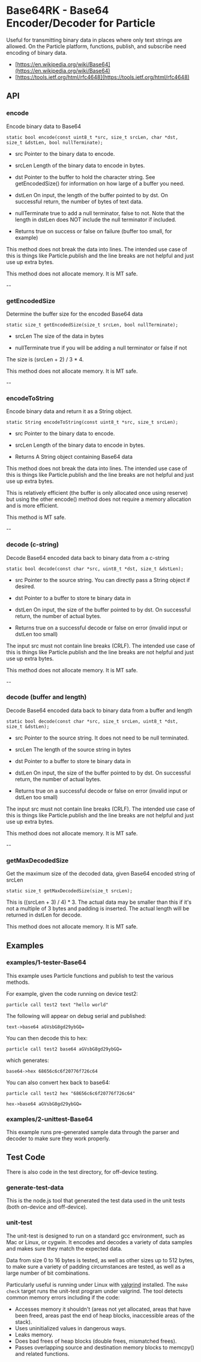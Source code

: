 # Base64RK - Base64 Encoder/Decoder for Particle

Useful for transmitting binary data in places where only text strings are allowed. On the Particle platform, functions, publish, and subscribe need encoding of binary data.

- [https://en.wikipedia.org/wiki/Base64](https://en.wikipedia.org/wiki/Base64)
- [https://tools.ietf.org/html/rfc4648](https://tools.ietf.org/html/rfc4648)


## API

### encode

Encode binary data to Base64

```
static bool encode(const uint8_t *src, size_t srcLen, char *dst, size_t &dstLen, bool nullTerminate);
```

- src Pointer to the binary data to encode.

- srcLen Length of the binary data to encode in bytes.

- dst Pointer to the buffer to hold the character string. See getEncodedSize() for
information on how large of a buffer you need.

- dstLen On input, the length of the buffer pointed to by dst. On successful return,
the number of bytes of text data.

- nullTerminate true to add a null terminator, false to not. Note that the length in dstLen
does NOT include the null terminator if included.

- Returns true on success or false on failure (buffer too small, for example)

This method does not break the data into lines. The intended use case of this is things like
Particle.publish and the line breaks are not helpful and just use up extra bytes.

This method does not allocate memory. It is MT safe.
	 
--

### getEncodedSize

Determine the buffer size for the encoded Base64 data

```
static size_t getEncodedSize(size_t srcLen, bool nullTerminate);
```
- srcLen The size of the data in bytes

- nullTerminate true if you will be adding a null terminator or false if not

The size is (srcLen + 2) / 3 * 4.

This method does not allocate memory. It is MT safe.
	 
--

### encodeToString

Encode binary data and return it as a String object.

```
static String encodeToString(const uint8_t *src, size_t srcLen);
```

- src Pointer to the binary data to encode.

- srcLen Length of the binary data to encode in bytes.

- Returns A String object containing Base64 data

This method does not break the data into lines. The intended use case of this is things like
Particle.publish and the line breaks are not helpful and just use up extra bytes.

This is relatively efficient (the buffer is only allocated once using reserve) but using
the other encode() method does not require a memory allocation and is more efficient.

This method is MT safe.
	 
--

### decode (c-string)

Decode Base64 encoded data back to binary data from a c-string

```
static bool decode(const char *src, uint8_t *dst, size_t &dstLen);
```
	
- src Pointer to the source string. You can directly pass a String object if desired.

- dst Pointer to a buffer to store te binary data in

- dstLen On input, the size of the buffer pointed to by dst. On successful return, the
number of actual bytes.

- Returns true on a successful decode or false on error (invalid input or dstLen too small)

The input src must not contain line breaks (CRLF). The intended use case of this is things like
Particle.publish and the line breaks are not helpful and just use up extra bytes.

This method does not allocate memory. It is MT safe.

--

### decode (buffer and length)

Decode Base64 encoded data back to binary data from a buffer and length

```
static bool decode(const char *src, size_t srcLen, uint8_t *dst, size_t &dstLen);
```

- src Pointer to the source string. It does not need to be null terminated.

- srcLen The length of the source string in bytes

- dst Pointer to a buffer to store te binary data in

- dstLen On input, the size of the buffer pointed to by dst. On successful return, the
number of actual bytes.

- Returns true on a successful decode or false on error (invalid input or dstLen too small)

The input src must not contain line breaks (CRLF). The intended use case of this is things like
Particle.publish and the line breaks are not helpful and just use up extra bytes.

This method does not allocate memory. It is MT safe.

--

### getMaxDecodedSize

Get the maximum size of the decoded data, given Base64 encoded string of srcLen

```
static size_t getMaxDecodedSize(size_t srcLen);
```

This is ((srcLen + 3) / 4) * 3. The actual data may be smaller than this if it's not a multiple
of 3 bytes and padding is inserted. The actual length will be returned in dstLen for decode.

This method does not allocate memory. It is MT safe.
	 

## Examples


### examples/1-tester-Base64

This example uses Particle functions and publish to test the various methods.

For example, given the code running on device test2:

```
particle call test2 text "hello world"
```

The following will appear on debug serial and published:

```
text->base64 aGVsbG8gd29ybGQ=
```

You can then decode this to hex:

```
particle call test2 base64 aGVsbG8gd29ybGQ=
``` 

which generates:

```
base64->hex 68656c6c6f20776f726c64
```

You can also convert hex back to base64:

```
particle call test2 hex "68656c6c6f20776f726c64"
```

```
hex->base64 aGVsbG8gd29ybGQ=
```


### examples/2-unittest-Base64

This example runs pre-generated sample data through the parser and decoder to make sure they work properly.

## Test Code

There is also code in the test directory, for off-device testing. 

### generate-test-data

This is the node.js tool that generated the test data used in the unit tests (both on-device and off-device).

### unit-test

The unit-test is designed to run on a standard gcc environment, such as Mac or Linux, or cygwin. It encodes and decodes a variety of data samples and makes sure they match the expected data.

Data from size 0 to 16 bytes is tested, as well as other sizes up to 512 bytes, to make sure a variety of padding circumstances are tested, as well as a large number of bit combinations.

Particularly useful is running under Linux with [valgrind](http://valgrind.org/) installed. The `make check` target runs the unit-test program under valgrind. The tool detects common memory errors including if the code:

- Accesses memory it shouldn't (areas not yet allocated, areas that have been freed, areas past the end of heap blocks, inaccessible areas of the stack).
- Uses uninitialized values in dangerous ways.
- Leaks memory.
- Does bad frees of heap blocks (double frees, mismatched frees).
- Passes overlapping source and destination memory blocks to memcpy() and related functions.



 